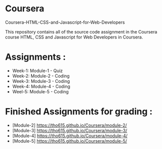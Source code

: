 # Coursera
 Coursera-HTML-CSS-and-Javascript-for-Web-Developers

 This repository contains all of the source code assignment in the Coursera course HTML, CSS and Javascript for Web Developers in Coursera. 

 # Assignments :

* Week-1: Module-1 - Quiz 
* Week-2: Module-2 - Coding
* Week-3: Module-3 - Coding
* Week-4: Module-4 - Coding
* Weel-5: Module-5 - Coding


# Finished Assignments for grading :

* [Module-2] https://tho615.github.io/Coursera/module-2/
* [Module-3] https://tho615.github.io/Coursera/module-3/
* [Module-4] https://tho615.github.io/Coursera/module-4/
* [Module-5] https://tho615.github.io/Coursera/module-5/





